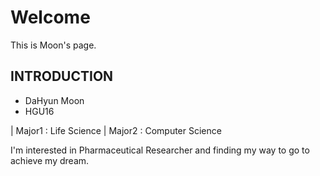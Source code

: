 # Welcome #

This is Moon's page.

## INTRODUCTION ##

* DaHyun Moon
* HGU16

| Major1 : Life Science
| Major2 : Computer Science

I'm interested in Pharmaceutical Researcher and finding my way to go to achieve my dream.
